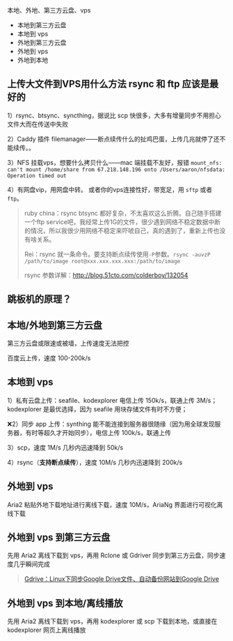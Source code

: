 





本地、外地、第三方云盘、vps

* 本地到第三方云盘
* 本地到 vps
* 外地到第三方云盘
* 外地到 vps
* 外地到本地



## 上传大文件到VPS用什么方法 rsync 和 ftp 应该是最好的

1）rsync、btsync、syncthing，据说比 scp 快很多，大多有增量同步不用担心文件大而在传送中失败

2）Caddy 插件 filemanager——断点续传什么的扯鸡巴蛋，上传几兆就停了还不能续传。。

3）NFS 挂载vps，想要什么拷贝什么——mac 端挂载不友好，报错 `mount_nfs: can't mount /home/share from 67.218.148.196 onto /Users/aaron/nfsdata: Operation timed out `

4）有网盘vip，用网盘中转。 或者你的vps连接性好，带宽足，用 `sftp` 或者 `ftp`。

> ruby china：rsync btsync 都好复杂，不太喜欢这么折腾。自己随手搭建一个ftp service吧，我经常上传1G的文件，很少遇到网络不稳定数据中断的情况，所以我很少用网络不稳定来吓唬自己，真的遇到了，重新上传也没有啥关系。
>
> Rei：rsync 就一条命令。要支持断点续传使用`-P`参数。`rsync -auvzP /path/to/image root@xxx.xxx.xxx.xxx:/path/to/image`
>
> rsync 参数详解：http://blog.51cto.com/colderboy/132054



## 跳板机的原理？



## 本地/外地到第三方云盘

第三方云盘或限速或被墙，上传速度无法把控

百度云上传，速度 100-200k/s



## 本地到 vps

1）私有云盘上传：seafile、kodexplorer 电信上传 150k/s，联通上传 3M/s；kodexplorer 是最优选择，因为 seafile 用块存储文件有时不方便；

❌2）同步 app 上传：synthing 能不能连接到服务器很随缘（因为用全球发现服务器，有时等超久才开始同步），电信上传 100k/s，联通上传

3）scp，速度 1M/s 几秒内迅速降到 50k/s

4）rsync（**支持断点续传**），速度 10M/s 几秒内迅速降到 200k/s



## 外地到 vps

Aria2 粘贴外地下载地址进行离线下载，速度 10M/s，AriaNg 界面进行可视化离线下载



## 外地到 vps 到第三方云盘

先用 Aria2 离线下载到 vps，再用 Rclone 或 Gdriver 同步到第三方云盘，同步速度几乎瞬间完成

> [Gdrive：Linux下同步Google Drive文件、自动备份网站到Google Drive](https://lighti.me/1532.html)



## 外地到 vps 到本地/离线播放

先用 Aria2 离线下载到 vps，再用 kodexplorer 或 scp 下载到本地，或直接在 kodexplorer 网页上离线播放